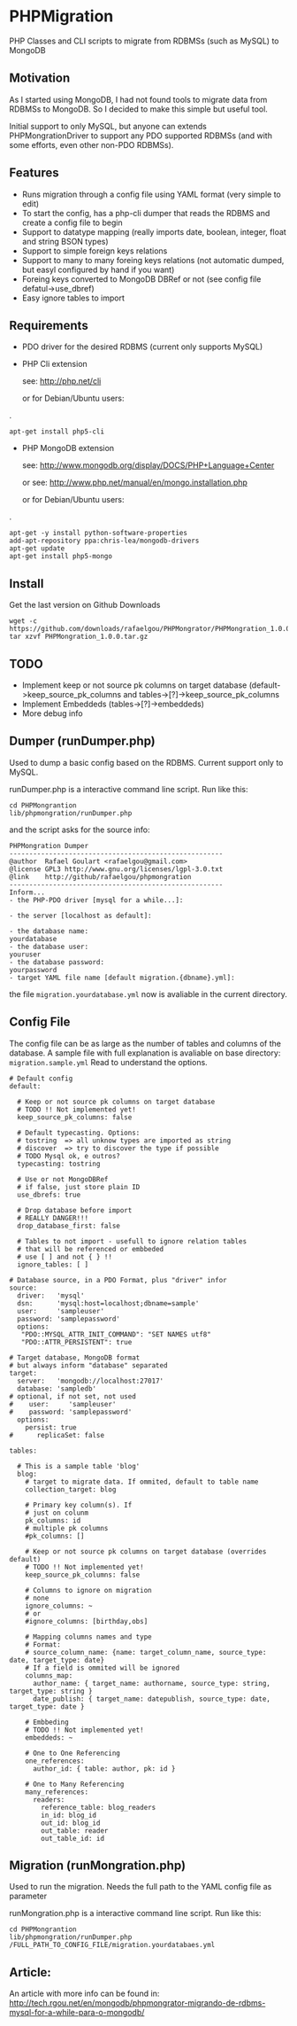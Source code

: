 # PHPMigration

PHP Classes and CLI scripts to migrate from RDBMSs (such as MySQL) to MongoDB

## Motivation

As I started using MongoDB, I had not found tools to migrate data from RDBMSs to MongoDB.
So I decided to make this simple but useful tool.

Initial support to only MySQL, but anyone can extends PHPMongrationDriver to support
any PDO supported RDBMSs (and with some efforts, even other non-PDO RDBMSs).

## Features

- Runs migration through a config file using YAML format (very simple to edit)
- To start the config, has a php-cli dumper that reads the RDBMS and create
  a config file to begin
- Support to datatype mapping (really imports date, boolean, integer, float and string BSON types)
- Support to simple foreign keys relations
- Support to many to many foreing keys relations (not automatic dumped, but easyl configured by hand if you want)
- Foreing keys converted to MongoDB DBRef or not (see config file defatul->use_dbref)
- Easy ignore tables to import

## Requirements

- PDO driver for the desired RDBMS (current only supports MySQL)
-   PHP Cli extension

    see: <http://php.net/cli>

    or for Debian/Ubuntu users:

.

    apt-get install php5-cli


-   PHP MongoDB extension

    see: <http://www.mongodb.org/display/DOCS/PHP+Language+Center>

    or see: <http://www.php.net/manual/en/mongo.installation.php>

    or for Debian/Ubuntu users:

.

    apt-get -y install python-software-properties
    add-apt-repository ppa:chris-lea/mongodb-drivers
    apt-get update
    apt-get install php5-mongo

## Install

Get the last version on Github Downloads

    wget -c https://github.com/downloads/rafaelgou/PHPMongrator/PHPMongration_1.0.0.tar.gz
    tar xzvf PHPMongration_1.0.0.tar.gz

## TODO
- Implement keep or not source pk columns on target database
  (default->keep_source_pk_columns and tables->[?]->keep_source_pk_columns
- Implement Embeddeds (tables->[?]->embeddeds)
- More debug info

## Dumper (runDumper.php)

Used to dump a basic config based on the RDBMS. Current support only to MySQL.

runDumper.php is a interactive command line script. Run like this:

    cd PHPMongrantion
    lib/phpmongration/runDumper.php

and the script asks for the source info:

    PHPMongration Dumper
    ------------------------------------------------------
    @author  Rafael Goulart <rafaelgou@gmail.com>
    @license GPL3 http://www.gnu.org/licenses/lgpl-3.0.txt
    @link    http://github/rafaelgou/phpmongration
    ------------------------------------------------------
    Inform...
    - the PHP-PDO driver [mysql for a while...]:

    - the server [localhost as default]:

    - the database name:
    yourdatabase
    - the database user:
    youruser
    - the database password:
    yourpassword
    - target YAML file name [default migration.{dbname}.yml]:

the file `migration.yourdatabase.yml` now is avaliable in the current directory.

## Config File

The config file can be as large as the number of tables and columns of the database.
A sample file with full explanation is avaliable on base directory: `migration.sample.yml`
Read to understand the options.

    # Default config
    default:

      # Keep or not source pk columns on target database
      # TODO !! Not implemented yet!
      keep_source_pk_columns: false

      # Default typecasting. Options:
      # tostring  => all unknow types are imported as string
      # discover  => try to discover the type if possible
      # TODO Mysql ok, e outros?
      typecasting: tostring

      # Use or not MongoDBRef
      # if false, just store plain ID
      use_dbrefs: true

      # Drop database before import
      # REALLY DANGER!!!
      drop_database_first: false

      # Tables to not import - usefull to ignore relation tables
      # that will be referenced or embbeded
      # use [ ] and not { } !!
      ignore_tables: [ ]

    # Database source, in a PDO Format, plus "driver" infor
    source:
      driver:   'mysql'
      dsn:      'mysql:host=localhost;dbname=sample'
      user:     'sampleuser'
      password: 'samplepassword'
      options:
       "PDO::MYSQL_ATTR_INIT_COMMAND": "SET NAMES utf8"
       "PDO::ATTR_PERSISTENT": true

    # Target database, MongoDB format
    # but always inform "database" separated
    target:
      server:   'mongodb://localhost:27017'
      database: 'sampledb'
    # optional, if not set, not used
    #    user:     'sampleuser'
    #    password: 'samplepassword'
      options:
        persist: true
    #      replicaSet: false

    tables:

      # This is a sample table 'blog'
      blog:
        # target to migrate data. If ommited, default to table name
        collection_target: blog

        # Primary key column(s). If
        # just on colunm
        pk_columns: id
        # multiple pk columns
        #pk_columns: []

        # Keep or not source pk columns on target database (overrides default)
        # TODO !! Not implemented yet!
        keep_source_pk_columns: false

        # Columns to ignore on migration
        # none
        ignore_columns: ~
        # or
        #ignore_columns: [birthday,obs]

        # Mapping columns names and type
        # Format:
        # source_column_name: {name: target_column_name, source_type: date, target_type: date}
        # If a field is ommited will be ignored
        columns_map:
          author_name: { target_name: authorname, source_type: string, target_type: string }
          date_publish: { target_name: datepublish, source_type: date, target_type: date }

        # Embbeding
        # TODO !! Not implemented yet!
        embeddeds: ~

        # One to One Referencing
        one_references:
          author_id: { table: author, pk: id }

        # One to Many Referencing
        many_references:
          readers:
            reference_table: blog_readers
            in_id: blog_id
            out_id: blog_id
            out_table: reader
            out_table_id: id

## Migration (runMongration.php)

Used to run the migration. Needs the full path to the YAML config file as parameter

runMongration.php is a interactive command line script. Run like this:

    cd PHPMongrantion
    lib/phpmongration/runDumper.php /FULL_PATH_TO_CONFIG_FILE/migration.yourdatabaes.yml

## Article:

An article with more info can be found in:
<http://tech.rgou.net/en/mongodb/phpmongrator-migrando-de-rdbms-mysql-for-a-while-para-o-mongodb/>